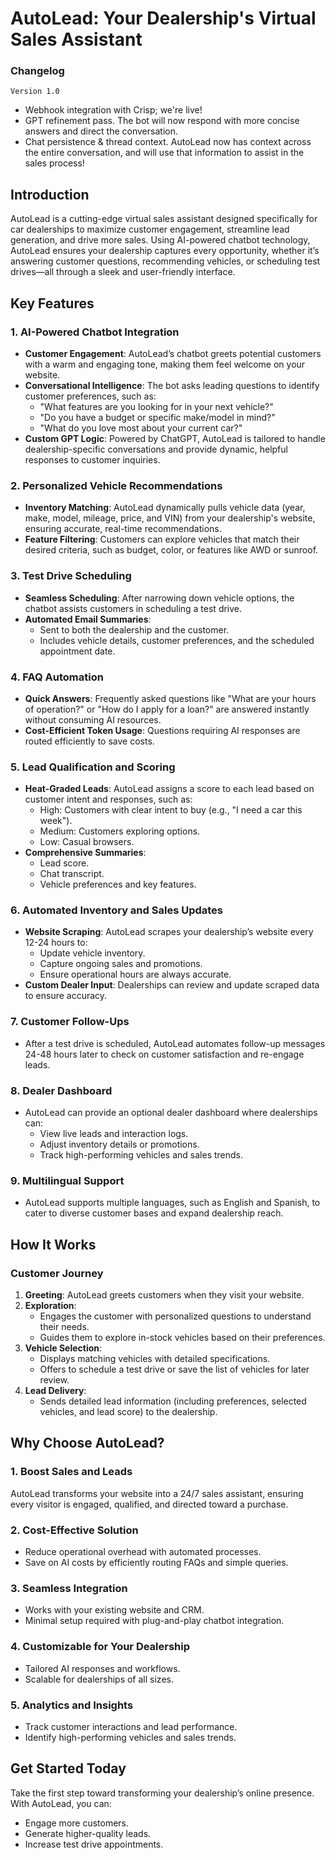 # AutoLead: Your Dealership's Virtual Sales Assistant

### **Changelog**

`Version 1.0`
  - Webhook integration with Crisp; we're live!
  - GPT refinement pass. The bot will now respond with more concise answers and direct the conversation.
  - Chat persistence & thread context. AutoLead now has context across the entire conversation, and will use that information to assist in the sales process!

## **Introduction**

AutoLead is a cutting-edge virtual sales assistant designed specifically for car dealerships to maximize customer engagement, streamline lead generation, and drive more sales. Using AI-powered chatbot technology, AutoLead ensures your dealership captures every opportunity, whether it’s answering customer questions, recommending vehicles, or scheduling test drives—all through a sleek and user-friendly interface.

## **Key Features**

### **1. AI-Powered Chatbot Integration**

- **Customer Engagement**: AutoLead’s chatbot greets potential customers with a warm and engaging tone, making them feel welcome on your website.
- **Conversational Intelligence**: The bot asks leading questions to identify customer preferences, such as:
  - "What features are you looking for in your next vehicle?"
  - "Do you have a budget or specific make/model in mind?"
  - "What do you love most about your current car?"
- **Custom GPT Logic**: Powered by ChatGPT, AutoLead is tailored to handle dealership-specific conversations and provide dynamic, helpful responses to customer inquiries.

### **2. Personalized Vehicle Recommendations**

- **Inventory Matching**: AutoLead dynamically pulls vehicle data (year, make, model, mileage, price, and VIN) from your dealership's website, ensuring accurate, real-time recommendations.
- **Feature Filtering**: Customers can explore vehicles that match their desired criteria, such as budget, color, or features like AWD or sunroof.

### **3. Test Drive Scheduling**

- **Seamless Scheduling**: After narrowing down vehicle options, the chatbot assists customers in scheduling a test drive.
- **Automated Email Summaries**:
  - Sent to both the dealership and the customer.
  - Includes vehicle details, customer preferences, and the scheduled appointment date.

### **4. FAQ Automation**

- **Quick Answers**: Frequently asked questions like "What are your hours of operation?" or "How do I apply for a loan?" are answered instantly without consuming AI resources.
- **Cost-Efficient Token Usage**: Questions requiring AI responses are routed efficiently to save costs.

### **5. Lead Qualification and Scoring**

- **Heat-Graded Leads**: AutoLead assigns a score to each lead based on customer intent and responses, such as:
  - High: Customers with clear intent to buy (e.g., "I need a car this week").
  - Medium: Customers exploring options.
  - Low: Casual browsers.
- **Comprehensive Summaries**:
  - Lead score.
  - Chat transcript.
  - Vehicle preferences and key features.

### **6. Automated Inventory and Sales Updates**

- **Website Scraping**: AutoLead scrapes your dealership’s website every 12-24 hours to:
  - Update vehicle inventory.
  - Capture ongoing sales and promotions.
  - Ensure operational hours are always accurate.
- **Custom Dealer Input**: Dealerships can review and update scraped data to ensure accuracy.

### **7. Customer Follow-Ups**

- After a test drive is scheduled, AutoLead automates follow-up messages 24-48 hours later to check on customer satisfaction and re-engage leads.

### **8. Dealer Dashboard**

- AutoLead can provide an optional dealer dashboard where dealerships can:
  - View live leads and interaction logs.
  - Adjust inventory details or promotions.
  - Track high-performing vehicles and sales trends.

### **9. Multilingual Support**

- AutoLead supports multiple languages, such as English and Spanish, to cater to diverse customer bases and expand dealership reach.

## **How It Works**

### **Customer Journey**

1. **Greeting**: AutoLead greets customers when they visit your website.
2. **Exploration**:
   - Engages the customer with personalized questions to understand their needs.
   - Guides them to explore in-stock vehicles based on their preferences.
3. **Vehicle Selection**:
   - Displays matching vehicles with detailed specifications.
   - Offers to schedule a test drive or save the list of vehicles for later review.
4. **Lead Delivery**:
   - Sends detailed lead information (including preferences, selected vehicles, and lead score) to the dealership.

## **Why Choose AutoLead?**

### **1. Boost Sales and Leads**

AutoLead transforms your website into a 24/7 sales assistant, ensuring every visitor is engaged, qualified, and directed toward a purchase.

### **2. Cost-Effective Solution**

- Reduce operational overhead with automated processes.
- Save on AI costs by efficiently routing FAQs and simple queries.

### **3. Seamless Integration**

- Works with your existing website and CRM.
- Minimal setup required with plug-and-play chatbot integration.

### **4. Customizable for Your Dealership**

- Tailored AI responses and workflows.
- Scalable for dealerships of all sizes.

### **5. Analytics and Insights**

- Track customer interactions and lead performance.
- Identify high-performing vehicles and sales trends.

## **Get Started Today**

Take the first step toward transforming your dealership’s online presence. With AutoLead, you can:

- Engage more customers.
- Generate higher-quality leads.
- Increase test drive appointments.
